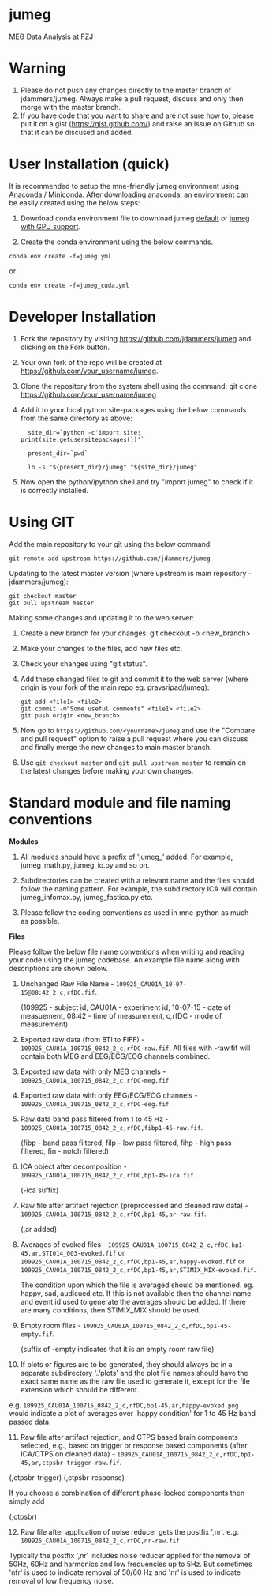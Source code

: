 jumeg
=====

MEG Data Analysis at FZJ

Warning
=======

1. Please do not push any changes directly to the master branch of jdammers/jumeg. Always make a pull request, discuss and only then merge with the master branch.
2. If you have code that you want to share and are not sure how to, please put it on a gist (https://gist.github.com/) and raise an issue on Github so that it can be discused and added.

User Installation (quick)
=========================

It is recommended to setup the mne-friendly jumeg environment using Anaconda / Miniconda.
After downloading anaconda, an environment can be easily created using the below steps:

1. Download conda environment file to download jumeg [default](https://gist.github.com/pravsripad/0361ffee14913487eb7b7ef43c9367fe) or [jumeg with GPU support](https://gist.github.com/pravsripad/7bb8f696999985b442d9aca8ade19f19).

2. Create the conda environment using the below commands.

``` conda env create -f=jumeg.yml ```

or 

``` conda env create -f=jumeg_cuda.yml ```

Developer Installation
======================

1. Fork the repository by visiting https://github.com/jdammers/jumeg and clicking on the Fork button. 
2. Your own fork of the repo will be created at https://github.com/your_username/jumeg.
3. Clone the repository from the system shell using the command:
   git clone https://github.com/your_username/jumeg
4. Add it to your local python site-packages using the below commands from the same directory as above:

   ```   site_dir=`python -c'import site; print(site.getusersitepackages())'` ```

   ```   present_dir=`pwd` ```
   
   ```   ln -s "${present_dir}/jumeg" "${site_dir}/jumeg"   ```
   
5. Now open the python/ipython shell and try "import jumeg" to check if it is correctly installed. 
   

Using GIT
=========

Add the main repository to your git using the below command:
   ```
   git remote add upstream https://github.com/jdammers/jumeg
   ```
Updating to the latest master version (where upstream is main repository - jdammers/jumeg):
   ```
   git checkout master
   git pull upstream master
   ```
Making some changes and updating it to the web server: 

1. Create a new branch for your changes:
   git checkout -b <new_branch>

2. Make your changes to the files, add new files etc. 

3. Check your changes using "git status". 

4. Add these changed files to git and commit it to the web server (where origin is your fork of the main repo eg. pravsripad/jumeg):
   ```
   git add <file1> <file2>
   git commit -m"Some useful comments" <file1> <file2>
   git push origin <new_branch>
   ```
5. Now go to ```https://github.com/<yourname>/jumeg``` and use the "Compare and pull request" option to raise a pull request where you can discuss and finally merge the new changes to main master branch. 

6. Use ```git checkout master``` and ```git pull upstream master``` to remain on the latest changes before making your own changes. 

Standard module and file naming conventions
===========================================

**Modules**

1. All modules should have a prefix of 'jumeg_' added. For example, jumeg_math.py, jumeg_io.py and so on. 

2. Subdirectories can be created with a relevant name and the files should follow the naming pattern. For example, the subdirectory ICA will contain jumeg_infomax.py, jumeg_fastica.py etc.

3. Please follow the coding conventions as used in mne-python as much as possible.

**Files**

Please follow the below file name conventions when writing and reading your code using the jumeg codebase. An example file name along with descriptions are shown below. 

1. Unchanged Raw File Name - ```109925_CAU01A_10-07-15@08:42_2_c,rfDC.fif```.
   
   (109925 - subject id, CAU01A - experiment id, 10-07-15 - date of measuement, 08:42 - time of measurement, c,rfDC - mode of measurement)

2. Exported raw data (from BTI to FIFF) - ```109925_CAU01A_100715_0842_2_c,rfDC-raw.fif```.
   All files with -raw.fif will contain both MEG and EEG/ECG/EOG channels combined. 

3. Exported raw data with only MEG channels - ```109925_CAU01A_100715_0842_2_c,rfDC-meg.fif```.

4. Exported raw data with only EEG/ECG/EOG channels - ```109925_CAU01A_100715_0842_2_c,rfDC-eeg.fif```.

5. Raw data band pass filtered from 1 to 45 Hz - ```109925_CAU01A_100715_0842_2_c,rfDC,fibp1-45-raw.fif```.
   
   (fibp - band pass filtered, filp - low pass filtered, fihp - high pass filtered, fin - notch filtered)

6. ICA object after decomposition - ```109925_CAU01A_100715_0842_2_c,rfDC,bp1-45-ica.fif```.
   
   (-ica suffix)

7. Raw file after artifact rejection (preprocessed and cleaned raw data) - ```109925_CAU01A_100715_0842_2_c,rfDC,bp1-45,ar-raw.fif```.
   
   (,ar added)

8. Averages of evoked files - ```109925_CAU01A_100715_0842_2_c,rfDC,bp1-45,ar,STI014_003-evoked.fif``` or
                              ```109925_CAU01A_100715_0842_2_c,rfDC,bp1-45,ar,happy-evoked.fif``` or
                              ```109925_CAU01A_100715_0842_2_c,rfDC,bp1-45,ar,STIMIX_MIX-evoked.fif```.
   
   The condition upon which the file is averaged should be mentioned. eg. happy, sad, audicued etc. If this is not available then the channel name and event id used to generate the averages should be added. If there are many conditions, then STIMIX_MIX should be used. 

9. Empty room files - ```109925_CAU01A_100715_0842_2_c,rfDC,bp1-45-empty.fif```.
   
   (suffix of -empty indicates that it is an empty room raw file)

10. If plots or figures are to be generated, they should always be in a separate subdirectory './plots' and the plot file names should have the exact same name as the raw file used to generate it, except for the file extension which should be different. 
      
   e.g. ```109925_CAU01A_100715_0842_2_c,rfDC,bp1-45,ar,happy-evoked.png``` would indicate a plot of averages over 'happy condition' for 1 to 45 Hz band passed data. 

11. Raw file after artifact rejection, and CTPS based brain components selected, e.g., based on trigger or response based components (after ICA/CTPS on cleaned data) - ```109925_CAU01A_100715_0842_2_c,rfDC,bp1-45,ar,ctpsbr-trigger-raw.fif```.
   
   (,ctpsbr-trigger)
   (,ctpsbr-response)

   If you choose a combination of different phase-locked components then simply add

   (,ctpsbr)

12. Raw file after application of noise reducer gets the postfix ',nr'. e.g. ```109925_CAU01A_100715_0842_2_c,rfDC,nr-raw.fif```

   Typically the postfix ',nr' includes noise reducer applied for the removal of 50Hz, 60Hz and harmonics and low frequencies up to   5Hz. But sometimes 'nfr' is used to indicate removal of 50/60 Hz and 'nr' is used to indicate removal of low frequency noise.
